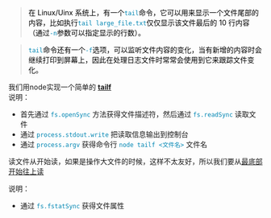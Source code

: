<style>
	code {
		color:#0086b3
	}
</style>
><p style="color:#000">在 Linux/Uinx 系统上，有一个<code style="color:#0086b3">tail</code>命令，它可以用来显示一个文件尾部的内容，比如执行<code style="color:#0086b3">tail large_file.txt</code>仅仅显示该文件最后的 10 行内容（通过<code style="color:#0086b3">-n</code>参数可以指定显示的行数）。</p>

><p style="color:#000"><code style="color:#0086b3">tail</code>命令还有一个<code style="color:#0086b3">-f</code>选项，可以监听文件内容的变化，当有新增的内容时会继续打印到屏幕上，因此在处理日志文件时常常会使用到它来跟踪文件变化。</p>
  
我们用node实现一个简单的 **<a href="./index.js">tailf</a>**  
说明：  

-  首先通过 `fs.openSync` 方法获得文件描述符，然后通过 `fs.readSync` 读取文件
-  通过 `process.stdout.write` 把读取信息输出到控制台
-  通过 `process.argv` 获得命令行 `node tailf <文件名>` 文件名  
  
读文件从开始读，如果是操作大文件的时候，这样不太友好，所以我们要从<a href="./start_to_end_tailf.js">最底部开始往上读</a>  
  
说明：  
  
-  通过 `fs.fstatSync` 获得文件属性